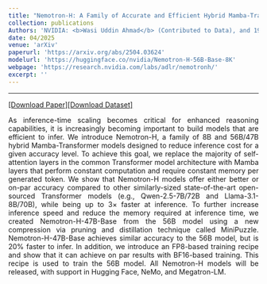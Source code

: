 ```yaml
---
title: "Nemotron-H: A Family of Accurate and Efficient Hybrid Mamba-Transformer Models"
collection: publications
Authors: 'NVIDIA: <b>Wasi Uddin Ahmad</b> (Contributed to Data), and 198 others.'
date: 04/2025
venue: 'arXiv'
paperurl: 'https://arxiv.org/abs/2504.03624'
modelurl: 'https://huggingface.co/nvidia/Nemotron-H-56B-Base-8K'
webpage: 'https://research.nvidia.com/labs/adlr/nemotronh/'
excerpt: ''
---
```

---
<a href='https://arxiv.org/pdf/2504.03624' target="_blank">[Download Paper]</a><a href='https://huggingface.co/collections/nvidia/nemotron-pre-training-dataset-689d9de36f84279d83786b35' target="_blank">[Download Dataset]</a>
<p align="justify">
As inference-time scaling becomes critical for enhanced reasoning capabilities, it is increasingly becoming important to build models that are efficient to infer. We introduce Nemotron-H, a family of 8B and 56B/47B hybrid Mamba-Transformer models designed to reduce inference cost for a given accuracy level. To achieve this goal, we replace the majority of self-attention layers in the common Transformer model architecture with Mamba layers that perform constant computation and require constant memory per generated token. We show that Nemotron-H models offer either better or on-par accuracy compared to other similarly-sized state-of-the-art open-sourced Transformer models (e.g., Qwen-2.5-7B/72B and Llama-3.1-8B/70B), while being up to 3× faster at inference. To further increase inference speed and reduce the memory required at inference time, we created Nemotron-H-47B-Base from the 56B model using a new compression via pruning and distillation technique called MiniPuzzle. Nemotron-H-47B-Base achieves similar accuracy to the 56B model, but is 20% faster to infer. In addition, we introduce an FP8-based training recipe and show that it can achieve on par results with BF16-based training. This recipe is used to train the 56B model. All Nemotron-H models will be released, with support in Hugging Face, NeMo, and Megatron-LM.
</p>
